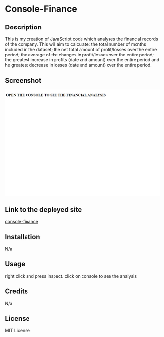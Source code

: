 # Console-Finance

## Description 
This is my creation of JavaScript code which analyses the financial records of the company. This will aim to calculate: the total number of months included in the dataset; the net total amount of profit/losses over the entire period; the average of the changes in profit/losses over the entire period; the greatest increase in profits (date and amount) over the entire period and he greatest decrease in losses (date and amount) over the entire period.

## Screenshot
![screenshot of webpage](screencapture-file-C-Users-user-Desktop-WeeklyChallenge4-Console-Finance-index-html-2023-01-03-21_10_14.png)

## Link to the deployed site 
[console-finance](https://natasha-16x.github.io/Console-Finance/)

## Installation 
N/a

## Usage 
right click and press inspect. click on console to see the analysis 

## Credits 
N/a

## License
MIT License